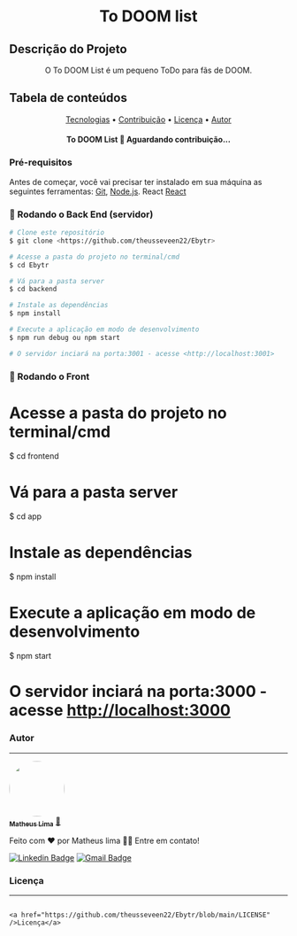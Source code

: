 <h1 align="center">To DOOM list</h1>

## Descrição do Projeto
<p align="center">O To DOOM List é um pequeno ToDo para fãs de DOOM.</p>

## Tabela de conteúdos

<p align="center">
 <a href="#tecnologias">Tecnologias</a> • 
 <a href="#contribuicao">Contribuição</a> • 
 <a href="#licenca">Licença</a> • 
 <a href="#autor">Autor</a>
</p>

<h4 align="center"> 
        To DOOM List 🚀 Aguardando contribuição... 
</h4>

### Pré-requisitos

Antes de começar, você vai precisar ter instalado em sua máquina as seguintes ferramentas:
[Git](https://git-scm.com), [Node.js](https://nodejs.org/en/). 
React [React](https://pt-br.reactjs.org/)

### 🎲 Rodando o Back End (servidor)

```bash
# Clone este repositório
$ git clone <https://github.com/theusseveen22/Ebytr>

# Acesse a pasta do projeto no terminal/cmd
$ cd Ebytr

# Vá para a pasta server
$ cd backend

# Instale as dependências
$ npm install

# Execute a aplicação em modo de desenvolvimento
$ npm run debug ou npm start

# O servidor inciará na porta:3001 - acesse <http://localhost:3001>
```

### 🎲 Rodando o Front


# Acesse a pasta do projeto no terminal/cmd
$ cd frontend

# Vá para a pasta server
$ cd app

# Instale as dependências
$ npm install

# Execute a aplicação em modo de desenvolvimento
$ npm start

# O servidor inciará na porta:3000 - acesse <http://localhost:3000> 

### Autor
---

<a href="https://matheusdev.website/">
 <img style="border-radius: 50%;" src=" <img style="border-radius: 50%;" src="https://matheusdev.website/wp-content/uploads/2022/01/TMDDFEPFU-U01KGHC72G7-163971f83d6f-512.png" width="100px;" alt=""/>
 <br />
 <sub><b>Matheus Lima</b></sub></a> <a href="https://matheusdev.website/" title="matheus lima">🚀</a>


Feito com ❤️ por Matheus lima 👋🏽 Entre em contato!

[![Linkedin Badge](https://img.shields.io/badge/-MatheusLima-blue?style=flat-square&logo=Linkedin&logoColor=white&link=https://www.linkedin.com/in/matheus-lima-dev/)](https://www.linkedin.com/in/matheus-lima-dev/) 
[![Gmail Badge](https://img.shields.io/badge/-mateus.krauss@gmail.com-c14438?style=flat-square&logo=Gmail&logoColor=white&link=mailto:mateus.krauss@gmail.com)](mailto:mateus.krauss@gmail.com)
                                   
                                                                                              
### Licença
---
                                                                                              <a href="https://github.com/theusseveen22/Ebytr/blob/main/LICENSE" />Licença</a>                                                                                    
